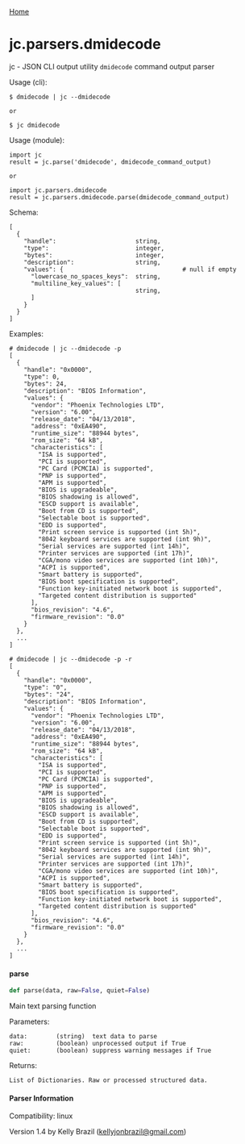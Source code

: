 [Home](https://kellyjonbrazil.github.io/jc/)
<a id="jc.parsers.dmidecode"></a>

# jc.parsers.dmidecode

jc - JSON CLI output utility `dmidecode` command output parser

Usage (cli):

    $ dmidecode | jc --dmidecode

    or

    $ jc dmidecode

Usage (module):

    import jc
    result = jc.parse('dmidecode', dmidecode_command_output)

    or

    import jc.parsers.dmidecode
    result = jc.parsers.dmidecode.parse(dmidecode_command_output)

Schema:

    [
      {
        "handle":                      string,
        "type":                        integer,
        "bytes":                       integer,
        "description":                 string,
        "values": {                                 # null if empty
          "lowercase_no_spaces_keys":  string,
          "multiline_key_values": [
                                       string,
          ]
        }
      }
    ]

Examples:

    # dmidecode | jc --dmidecode -p
    [
      {
        "handle": "0x0000",
        "type": 0,
        "bytes": 24,
        "description": "BIOS Information",
        "values": {
          "vendor": "Phoenix Technologies LTD",
          "version": "6.00",
          "release_date": "04/13/2018",
          "address": "0xEA490",
          "runtime_size": "88944 bytes",
          "rom_size": "64 kB",
          "characteristics": [
            "ISA is supported",
            "PCI is supported",
            "PC Card (PCMCIA) is supported",
            "PNP is supported",
            "APM is supported",
            "BIOS is upgradeable",
            "BIOS shadowing is allowed",
            "ESCD support is available",
            "Boot from CD is supported",
            "Selectable boot is supported",
            "EDD is supported",
            "Print screen service is supported (int 5h)",
            "8042 keyboard services are supported (int 9h)",
            "Serial services are supported (int 14h)",
            "Printer services are supported (int 17h)",
            "CGA/mono video services are supported (int 10h)",
            "ACPI is supported",
            "Smart battery is supported",
            "BIOS boot specification is supported",
            "Function key-initiated network boot is supported",
            "Targeted content distribution is supported"
          ],
          "bios_revision": "4.6",
          "firmware_revision": "0.0"
        }
      },
      ...
    ]

    # dmidecode | jc --dmidecode -p -r
    [
      {
        "handle": "0x0000",
        "type": "0",
        "bytes": "24",
        "description": "BIOS Information",
        "values": {
          "vendor": "Phoenix Technologies LTD",
          "version": "6.00",
          "release_date": "04/13/2018",
          "address": "0xEA490",
          "runtime_size": "88944 bytes",
          "rom_size": "64 kB",
          "characteristics": [
            "ISA is supported",
            "PCI is supported",
            "PC Card (PCMCIA) is supported",
            "PNP is supported",
            "APM is supported",
            "BIOS is upgradeable",
            "BIOS shadowing is allowed",
            "ESCD support is available",
            "Boot from CD is supported",
            "Selectable boot is supported",
            "EDD is supported",
            "Print screen service is supported (int 5h)",
            "8042 keyboard services are supported (int 9h)",
            "Serial services are supported (int 14h)",
            "Printer services are supported (int 17h)",
            "CGA/mono video services are supported (int 10h)",
            "ACPI is supported",
            "Smart battery is supported",
            "BIOS boot specification is supported",
            "Function key-initiated network boot is supported",
            "Targeted content distribution is supported"
          ],
          "bios_revision": "4.6",
          "firmware_revision": "0.0"
        }
      },
      ...
    ]

<a id="jc.parsers.dmidecode.parse"></a>

#### parse

```python
def parse(data, raw=False, quiet=False)
```

Main text parsing function

Parameters:

    data:        (string)  text data to parse
    raw:         (boolean) unprocessed output if True
    quiet:       (boolean) suppress warning messages if True

Returns:

    List of Dictionaries. Raw or processed structured data.

#### Parser Information
Compatibility:  linux

Version 1.4 by Kelly Brazil (kellyjonbrazil@gmail.com)
